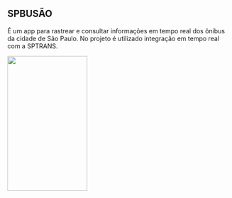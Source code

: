 ## SPBUSÃO

É um app para rastrear e consultar informações em tempo real dos ônibus da cidade de São Paulo.
No projeto é utilizado integração em tempo real com a SPTRANS.


<img width="180" height="304" src="https://i.imgur.com/wLRvUbJ.png">